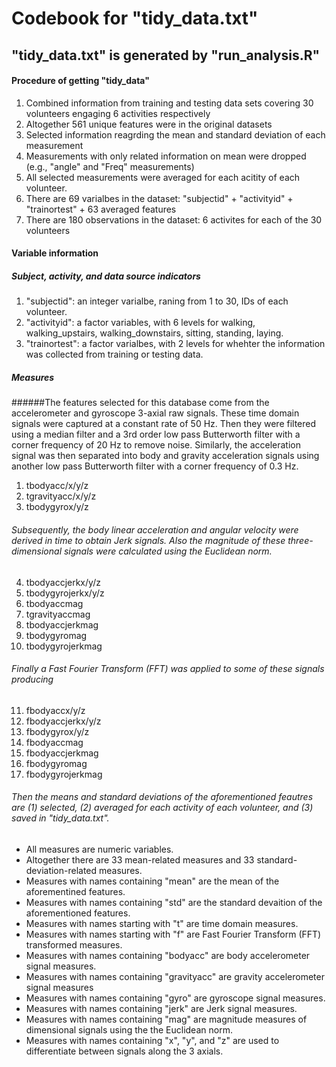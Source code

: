 # Codebook for "tidy_data.txt"
## "tidy_data.txt" is generated by "run_analysis.R"

#### Procedure of getting "tidy_data"
1. Combined information from training and testing data sets covering 30 volunteers engaging 6 activities respectively
2. Altogether 561 unique features were in the original datasets
3. Selected information reagrding the mean and standard deviation of each measurement
4. Measurements with only related information on mean were dropped (e.g., "angle" and "Freq" measurements)
5. All selected measurements were averaged for each acitity of each volunteer.
6. There are 69 varialbes in the dataset: "subjectid" + "activityid" + "trainortest" + 63 averaged features
7. There are 180 observations in the dataset: 6 activites for each of the 30 volunteers
 
#### Variable information
##### Subject, activity, and data source indicators
1. "subjectid": an integer varialbe, raning from 1 to 30, IDs of each volunteer.
2. "activityid": a factor variables, with 6 levels for walking, walking_upstairs, walking_downstairs, sitting, standing, laying.
3. "trainortest": a factor varialbes, with 2 levels for whehter the information was collected from training or testing data.

##### Measures
######The features selected for this database come from the accelerometer and gyroscope 3-axial raw signals. These time domain signals were captured at a constant rate of 50 Hz. Then they were filtered using a median filter and a 3rd order low pass Butterworth filter with a corner frequency of 20 Hz to remove noise. Similarly, the acceleration signal was then separated into body and gravity acceleration signals using another low pass Butterworth filter with a corner frequency of 0.3 Hz.
1. tbodyacc/x/y/z
2. tgravityacc/x/y/z
3. tbodygyrox/y/z

###### Subsequently, the body linear acceleration and angular velocity were derived in time to obtain Jerk signals. Also the magnitude of these three-dimensional signals were calculated using the Euclidean norm. 
4. tbodyaccjerkx/y/z
5. tbodygyrojerkx/y/z
6. tbodyaccmag
7. tgravityaccmag
8. tbodyaccjerkmag
9. tbodygyromag
10. tbodygyrojerkmag

###### Finally a Fast Fourier Transform (FFT) was applied to some of these signals producing
11. fbodyaccx/y/z
12. fbodyaccjerkx/y/z
13. fbodygyrox/y/z
14. fbodyaccmag
15. fbodyaccjerkmag
16. fbodygyromag
17. fbodygyrojerkmag

###### Then the means and standard deviations of the aforementioned feautres are (1) selected, (2) averaged for each activity of each volunteer, and (3) saved in "tidy_data.txt".
* All measures are numeric variables.
* Altogether there are 33 mean-related measures and 33 standard-deviation-related measures.
* Measures with names containing "mean" are the mean of the aforementined features.
* Measures with names containing "std" are the standard devaition of the aforementioned features.
* Measures with names starting with "t" are time domain measures.
* Measures with names starting with "f" are Fast Fourier Transform (FFT) transformed measures.
* Measures with names containing "bodyacc" are body accelerometer signal measures.
* Measures with names containing "gravityacc" are gravity accelerometer signal measures
* Measures with names containing "gyro" are gyroscope signal measures.
* Measures with names containing "jerk" are Jerk signal measures.
* Measures with names containing "mag" are magnitude measures of dimensional signals using the the Euclidean norm.
* Measures with names containing "x", "y", and "z" are used to differentiate between signals along the 3 axials. 
